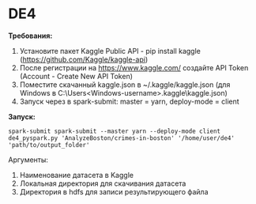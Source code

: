 # DE4

<b>Требования:</b>
  1. Установите пакет Kaggle Public API - pip install kaggle (https://github.com/Kaggle/kaggle-api)
  2. После регистрации на https://www.kaggle.com/ создайте API Token (Account - Create New API Token)
  3. Поместите скачанный kaggle.json в ~/.kaggle/kaggle.json (для Windows в C:\Users\<Windows-username>\.kaggle\kaggle.json)
  4. Запуск через в spark-submit: master = yarn, deploy-mode = client
  
<b>Запуск:</b> 

    spark-submit spark-submit --master yarn --deploy-mode client de4_pyspark.py 'AnalyzeBoston/crimes-in-boston' '/home/user/de4' 'path/to/output_folder'
    
Аргументы:
  1. Наименование датасета в Kaggle
  2. Локальная директория для скачивания датасета
  3. Директория в hdfs для записи результирующего файла
